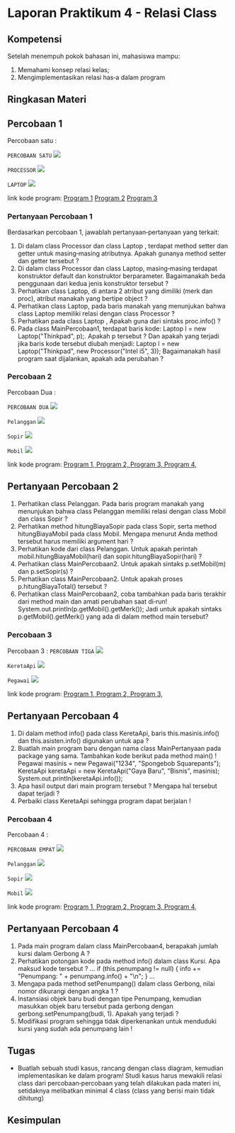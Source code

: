 # Laporan Praktikum 4 - Relasi Class

## Kompetensi

Setelah menempuh pokok bahasan ini, mahasiswa mampu:
1. Memahami konsep relasi kelas;
2. Mengimplementasikan relasi has‑a dalam program

## Ringkasan Materi


## Percobaan 1

Percobaan satu : 

`PERCOBAAN SATU` ![](img/percobaan1.png)

`PROCESSOR` ![](img/1prosesor.png)

`LAPTOP` ![](img/1laptop.png)

 link kode program: [Program 1](../../src/4_Relasi_Class/Percobaan1.java) [Program 2](../../src/4_Relasi_Class/Processor.java) [Program 3](../../src/4_Relasi_Class/Laptop.java)

### Pertanyaan Percobaan 1

Berdasarkan percobaan 1, jawablah pertanyaan‑pertanyaan yang terkait:

1. Di dalam class Processor dan class Laptop , terdapat method setter dan getter untuk 
masing‑masing atributnya. Apakah gunanya method setter dan getter tersebut ?
2. Di dalam class Processor dan class Laptop, masing‑masing terdapat konstruktor 
default dan konstruktor berparameter. Bagaimanakah beda penggunaan dari kedua jenis 
konstruktor tersebut ?
3. Perhatikan class Laptop, di antara 2 atribut yang dimiliki (merk dan proc), atribut 
manakah yang bertipe object ?
4. Perhatikan class Laptop, pada baris manakah yang menunjukan bahwa class Laptop
memiliki relasi dengan class Processor ?
5. Perhatikan pada class Laptop , Apakah guna dari sintaks proc.info() ?
6. Pada class MainPercobaan1, terdapat baris kode:
Laptop l = new Laptop("Thinkpad", p);.
Apakah p tersebut ?
Dan apakah yang terjadi jika baris kode tersebut diubah menjadi:
Laptop l = new Laptop("Thinkpad", new Processor("Intel i5", 
3));
Bagaimanakah hasil program saat dijalankan, apakah ada perubahan ?

### Percobaan 2

Percobaan Dua :

`PERCOBAAN DUA` ![](img/percobaan2.png)

`Pelanggan` ![](img/2pelanggan.png)

`Sopir` ![](img/2sopir.png)

`Mobil` ![](img/2mobil.png)

 link kode program: [Program 1, ](../../src/4_Relasi_Class/Percobaan2.java) [Program 2, ](../../src/4_Relasi_Class/Pelanggan.java) [Program 3, ](../../src/4_Relasi_Class/Sopir.java) [Program 4, ](../../src/4_Relasi_Class/Mobil.java)

## Pertanyaan Percobaan 2

1. Perhatikan class Pelanggan. Pada baris program manakah yang menunjukan bahwa class
Pelanggan memiliki relasi dengan class Mobil dan class Sopir ?
2. Perhatikan method hitungBiayaSopir pada class Sopir, serta method 
hitungBiayaMobil pada class Mobil. Mengapa menurut Anda method tersebut harus 
memiliki argument hari ?
3. Perhatikan kode dari class Pelanggan. Untuk apakah perintah
mobil.hitungBiayaMobil(hari) dan sopir.hitungBiayaSopir(hari) ?
4. Perhatikan class MainPercobaan2. Untuk apakah sintaks p.setMobil(m) dan
p.setSopir(s) ?
5. Perhatikan class MainPercobaan2. Untuk apakah proses p.hitungBiayaTotal()
tersebut ?
6. Perhatikan class MainPercobaan2, coba tambahkan pada baris terakhir dari method
main dan amati perubahan saat di‑run!
System.out.println(p.getMobil().getMerk());
Jadi untuk apakah sintaks p.getMobil().getMerk() yang ada di dalam method 
main tersebut?


### Percobaan 3
Percobaan 3 : 
`PERCOBAAN TIGA` ![](img/percobaan3.png)

`KeretaApi` ![](img/3keretaapi.png)

`Pegawai` ![](img/3pegawai.png)


 link kode program: [Program 1, ](../../src/4_Relasi_Class/Percobaan3.java) [Program 2, ](../../src/4_Relasi_Class/KeretaApi.java) [Program 3, ](../../src/4_Relasi_Class/Pegawai.java)

## Pertanyaan Percobaan 4

1. Di dalam method info() pada class KeretaApi, baris this.masinis.info() dan
this.asisten.info() digunakan untuk apa ?
2. Buatlah main program baru dengan nama class MainPertanyaan pada package yang 
sama. Tambahkan kode berikut pada method main() !
Pegawai masinis = new Pegawai("1234", "Spongebob 
Squarepants");
KeretaApi keretaApi = new KeretaApi("Gaya Baru", "Bisnis", 
masinis);
System.out.println(keretaApi.info());
3. Apa hasil output dari main program tersebut ? Mengapa hal tersebut dapat terjadi ?
4. Perbaiki class KeretaApi sehingga program dapat berjalan !
 ### Percobaan 4
Percobaan 4 : 

`PERCOBAAN EMPAT` ![](img/percobaan2.png)

`Pelanggan` ![](img/2pelanggan.png)

`Sopir` ![](img/2sopir.png)

`Mobil` ![](img/2mobil.png)

 link kode program: [Program 1, ](../../src/4_Relasi_Class/Percobaan2.java) [Program 2, ](../../src/4_Relasi_Class/Pelanggan.java) [Program 3, ](../../src/4_Relasi_Class/Sopir.java) [Program 4, ](../../src/4_Relasi_Class/Mobil.java)

## Pertanyaan Percobaan 4
1. Pada main program dalam class MainPercobaan4, berapakah jumlah kursi dalam 
Gerbong A ?
2. Perhatikan potongan kode pada method info() dalam class Kursi. Apa maksud kode 
tersebut ?
...
if (this.penumpang != null) {
info += "Penumpang: " + penumpang.info() + "\n";
}
...
3. Mengapa pada method setPenumpang() dalam class Gerbong, nilai nomor dikurangi 
dengan angka 1 ?
4. Instansiasi objek baru budi dengan tipe Penumpang, kemudian masukkan objek baru 
tersebut pada gerbong dengan gerbong.setPenumpang(budi, 1). Apakah yang 
terjadi ?
5. Modifikasi program sehingga tidak diperkenankan untuk menduduki kursi yang sudah ada 
penumpang lain !

## Tugas

* Buatlah sebuah studi kasus, rancang dengan class diagram, kemudian implementasikan ke dalam 
program! Studi kasus harus mewakili relasi class dari percobaan‑percobaan yang telah dilakukan 
pada materi ini, setidaknya melibatkan minimal 4 class (class yang berisi main tidak dihitung)

## Kesimpulan
